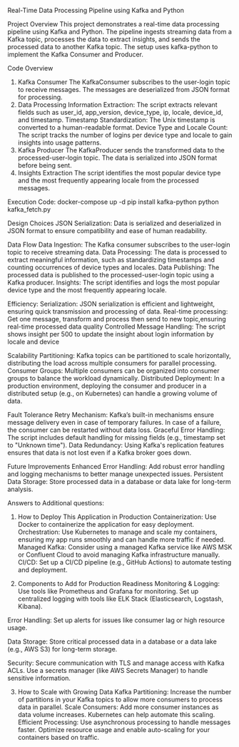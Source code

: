 Real-Time Data Processing Pipeline using Kafka and Python

Project Overview
This project demonstrates a real-time data processing pipeline using Kafka and Python. The pipeline ingests streaming data from a Kafka topic, processes the data to extract insights, and sends the processed data to another Kafka topic. The setup uses kafka-python to implement the Kafka Consumer and Producer.


Code Overview
1. Kafka Consumer
The KafkaConsumer subscribes to the user-login topic to receive messages.
The messages are deserialized from JSON format for processing.
2. Data Processing
Information Extraction: The script extracts relevant fields such as user_id, app_version, device_type, ip, locale, device_id, and timestamp.
Timestamp Standardization: The Unix timestamp is converted to a human-readable format.
Device Type and Locale Count: The script tracks the number of logins per device type and locale to gain insights into usage patterns.
3. Kafka Producer
The KafkaProducer sends the transformed data to the processed-user-login topic.
The data is serialized into JSON format before being sent.
4. Insights Extraction
The script identifies the most popular device type and the most frequently appearing locale from the processed messages.

Execution Code:
docker-compose up -d
pip install kafka-python
python kafka_fetch.py

Design Choices
JSON Serialization: Data is serialized and deserialized in JSON format to ensure compatibility and ease of human readability.

Data Flow
Data Ingestion: The Kafka consumer subscribes to the user-login topic to receive streaming data.
Data Processing: The data is processed to extract meaningful information, such as standardizing timestamps and counting occurrences of device types and locales.
Data Publishing: The processed data is published to the processed-user-login topic using a Kafka producer.
Insights: The script identifies and logs the most popular device type and the most frequently appearing locale.

Efficiency:
Serialization: JSON serialization is efficient and lightweight, ensuring quick transmission and processing of data.
Real-time processing: Get one message, transform and process then send to new topic,ensuring real-time processed data quality
Controlled Message Handling: The script shows insight per 500 to update the insight about login information by locale and device

Scalability
Partitioning: Kafka topics can be partitioned to scale horizontally, distributing the load across multiple consumers for parallel processing.
Consumer Groups: Multiple consumers can be organized into consumer groups to balance the workload dynamically.
Distributed Deployment: In a production environment, deploying the consumer and producer in a distributed setup (e.g., on Kubernetes) can handle a growing volume of data.

Fault Tolerance
Retry Mechanism: Kafka’s built-in mechanisms ensure message delivery even in case of temporary failures. In case of a failure, the consumer can be restarted without data loss.
Graceful Error Handling: The script includes default handling for missing fields (e.g., timestamp set to "Unknown time").
Data Redundancy: Using Kafka's replication features ensures that data is not lost even if a Kafka broker goes down.

Future Improvements
Enhanced Error Handling: Add robust error handling and logging mechanisms to better manage unexpected issues.
Persistent Data Storage: Store processed data in a database or data lake for long-term analysis.

Answers to Additional questions:
1. How to Deploy This Application in Production
Containerization: Use Docker to containerize the application for easy deployment.
Orchestration: Use Kubernetes to manage and scale my containers, ensuring my app runs smoothly and can handle more traffic if needed.
Managed Kafka: Consider using a managed Kafka service like AWS MSK or Confluent Cloud to avoid managing Kafka infrastructure manually.
CI/CD: Set up a CI/CD pipeline (e.g., GitHub Actions) to automate testing and deployment.

2. Components to Add for Production Readiness
Monitoring & Logging:
Use tools like Prometheus and Grafana for monitoring.
Set up centralized logging with tools like ELK Stack (Elasticsearch, Logstash, Kibana).

Error Handling:
Set up alerts for issues like consumer lag or high resource usage.

Data Storage:
Store critical processed data in a database or a data lake (e.g., AWS S3) for long-term storage.

Security:
Secure communication with TLS and manage access with Kafka ACLs.
Use a secrets manager (like AWS Secrets Manager) to handle sensitive information.

3. How to Scale with Growing Data
Kafka Partitioning: Increase the number of partitions in your Kafka topics to allow more consumers to process data in parallel.
Scale Consumers: Add more consumer instances as data volume increases. Kubernetes can help automate this scaling.
Efficient Processing:
Use asynchronous processing to handle messages faster.
Optimize resource usage and enable auto-scaling for your containers based on traffic.




